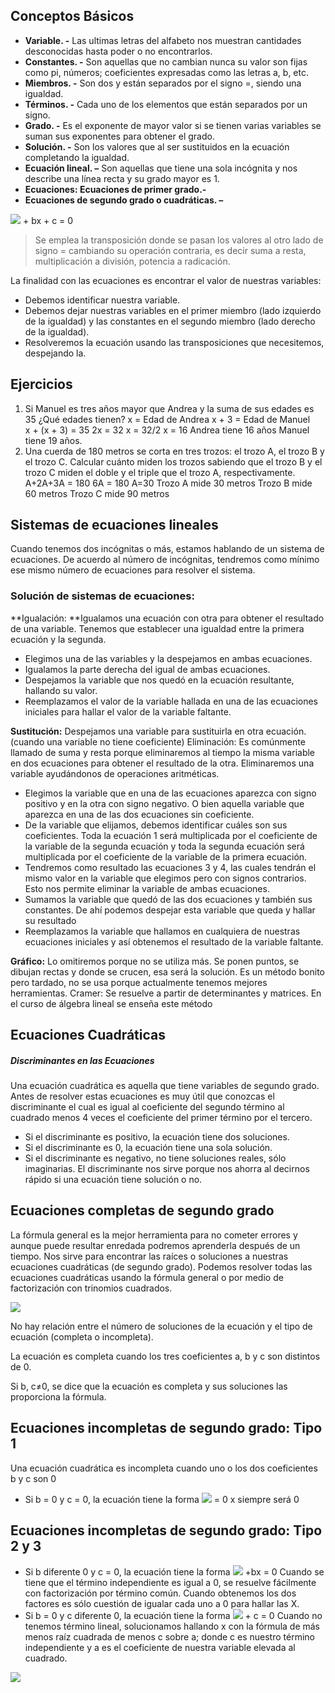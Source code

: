 ## Conceptos Básicos
- **Variable. -** Las ultimas letras del alfabeto nos muestran cantidades desconocidas hasta poder o no encontrarlos.
- **Constantes. -** Son aquellas que no cambian nunca su valor son fijas como pi, números; coeficientes expresadas como las letras a, b, etc.
- **Miembros. -** Son dos y están separados por el signo =, siendo una igualdad.
- **Términos. -** Cada uno de los elementos que están separados por un signo.
- **Grado. -** Es el exponente de mayor valor si se tienen varias variables se suman sus exponentes para obtener el grado.
- **Solución. -** Son los valores que al ser sustituidos en la ecuación completando la igualdad.
- **Ecuación lineal. –** Son aquellas que tiene una sola incógnita y nos describe una línea recta y su grado mayor es 1. 
- **Ecuaciones: Ecuaciones de primer grado.-**
- **Ecuaciones de segundo grado o cuadráticas. –**

<img src="https://render.githubusercontent.com/render/math?math=ax^2"> + bx + c = 0

>Se emplea la transposición donde se pasan los valores al otro lado de signo = cambiando su operación contraria, es decir suma a resta, multiplicación a división, potencia a radicación.

La finalidad con las ecuaciones es encontrar el valor de nuestras variables:

- Debemos identificar nuestra variable.
- Debemos dejar nuestras variables en el primer miembro (lado izquierdo de la igualdad) y las constantes en el segundo miembro (lado derecho de la igualdad).
- Resolveremos la ecuación usando las transposiciones que necesitemos, despejando la.

## Ejercicios
1. Si Manuel es tres años mayor que Andrea y la suma de sus edades es 35 ¿Qué edades tienen? 
x = Edad de Andrea          x + 3 = Edad  de Manuel      
x + (x + 3) = 35         2x = 32     x = 32/2         x = 16 
Andrea tiene 16 años 
Manuel tiene 19 años.
1. Una cuerda de 180 metros se corta en tres trozos: el trozo A, el trozo B y el trozo C. Calcular cuánto miden los trozos sabiendo que el trozo B y el trozo C miden el doble y el triple que el trozo A, respectivamente.
A+2A+3A = 180                 6A = 180           A=30
Trozo A mide 30 metros
Trozo B mide 60 metros 
Trozo C mide 90 metros

## Sistemas de ecuaciones lineales
Cuando tenemos dos incógnitas o más, estamos hablando de un sistema de ecuaciones. De acuerdo al número de incógnitas, tendremos como mínimo ese mismo número de ecuaciones para resolver el sistema.

### Solución de sistemas de ecuaciones:

**Igualación: **Igualamos una ecuación con otra para obtener el resultado de una variable.
Tenemos que establecer una igualdad entre la primera ecuación y la segunda.
- Elegimos una de las variables y la despejamos en ambas ecuaciones.
- Igualamos la parte derecha del igual de ambas ecuaciones.
- Despejamos la variable que nos quedó en la ecuación resultante, hallando su valor.
- Reemplazamos el valor de la variable hallada en una de las ecuaciones iniciales para hallar el valor de la variable faltante.

**Sustitución:** Despejamos una variable para sustituirla en otra ecuación. (cuando una variable no tiene coeficiente) 
Eliminación: Es comúnmente llamado de suma y resta porque eliminaremos al tiempo la misma variable en dos ecuaciones para obtener el resultado de la otra.
 Eliminaremos una variable ayudándonos de operaciones aritméticas.
- Elegimos la variable que en una de las ecuaciones aparezca con signo positivo y en la otra con signo negativo. O bien aquella variable que aparezca en una de las dos ecuaciones sin coeficiente.
- De la variable que elijamos, debemos identificar cuáles son sus coeficientes. Toda la ecuación 1 será multiplicada por el coeficiente de la variable de la segunda ecuación y toda la segunda ecuación será multiplicada por el coeficiente de la variable de la primera ecuación.
- Tendremos como resultado las ecuaciones 3 y 4, las cuales tendrán el mismo valor en la variable que elegimos pero con signos contrarios. Esto nos permite eliminar la variable de ambas ecuaciones.
- Sumamos la variable que quedó de las dos ecuaciones y también sus constantes. De ahí podemos despejar esta variable que queda y hallar su resultado
- Reemplazamos la variable que hallamos en cualquiera de nuestras ecuaciones iniciales y así obtenemos el resultado de la variable faltante.

**Gráfico:** Lo omitiremos porque no se utiliza más. Se ponen puntos, se dibujan rectas y donde se crucen, esa será la solución. Es un método bonito pero tardado, no se usa porque actualmente tenemos mejores herramientas.
Cramer: Se resuelve a partir de determinantes y matrices. En el curso de álgebra lineal se enseña este método

## Ecuaciones Cuadráticas
##### Discriminantes en las Ecuaciones
Una ecuación cuadrática es aquella que tiene variables de segundo grado. Antes de resolver estas ecuaciones es muy útil que conozcas el discriminante el cual es igual al coeficiente del segundo término al cuadrado menos 4 veces el coeficiente del primer término por el tercero.
- Si el discriminante es positivo, la ecuación tiene dos soluciones.
- Si el discriminante es 0, la ecuación tiene una sola solución.
- Si el discriminante es negativo, no tiene soluciones reales, sólo imaginarias.
El discriminante nos sirve porque nos ahorra al decirnos rápido si una ecuación tiene solución o no.

## Ecuaciones completas de segundo grado
La fórmula general es la mejor herramienta para no cometer errores y aunque puede resultar enredada podremos aprenderla después de un tiempo. Nos sirve para encontrar las raíces o soluciones a nuestras ecuaciones cuadráticas (de segundo grado).
Podemos resolver todas las ecuaciones cuadráticas usando la fórmula general o por medio de factorización con trinomios cuadrados.

<img src="https://render.githubusercontent.com/render/math?math=x=\frac{-b\pm\sqrt{b^2 - 4 a c}}{2a}">

No hay relación entre el número de soluciones de la ecuación y el tipo de ecuación (completa o incompleta).

La ecuación es completa cuando los tres coeficientes a, b y c son distintos de 0.

Si b, c≠0, se dice que la ecuación es completa y sus soluciones las proporciona la fórmula.

## Ecuaciones incompletas de segundo grado: Tipo 1
Una ecuación cuadrática es incompleta cuando uno o los dos coeficientes b y c son 0
- Si b = 0 y c = 0, la ecuación tiene la forma                     <img src="https://render.githubusercontent.com/render/math?math=ax^2"> = 0 x siempre será 0

## Ecuaciones incompletas de segundo grado: Tipo 2 y 3
- Si b diferente 0 y c = 0, la ecuación tiene la forma         <img src="https://render.githubusercontent.com/render/math?math=ax^2"> +bx = 0
Cuando se tiene que el término independiente es igual a 0, se resuelve fácilmente con factorización por término común. Cuando obtenemos los dos factores es sólo cuestión de igualar cada uno a 0 para hallar las X.
- Si b = 0 y c diferente 0, la ecuación tiene la forma         <img src="https://render.githubusercontent.com/render/math?math=ax^2"> + c  = 0
Cuando no tenemos término lineal, solucionamos hallando x con la fórmula de más menos raíz cuadrada de menos c sobre a; donde c es nuestro término independiente y a es el coeficiente de nuestra variable elevada al cuadrado.

<img src="https://render.githubusercontent.com/render/math?math=x=\pm\sqrt\frac{-c}{a}">
